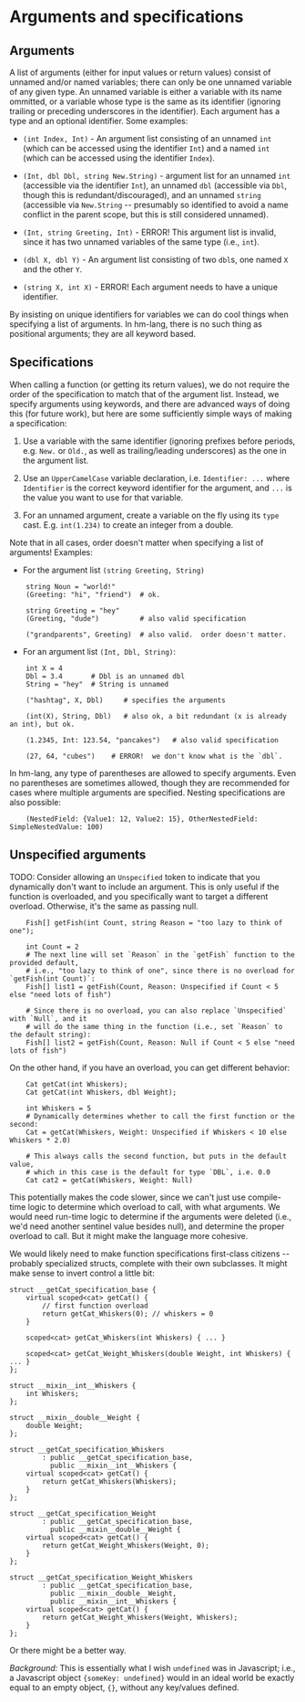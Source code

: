 # Arguments and specifications

## Arguments

A list of arguments (either for input values or return values) consist
of unnamed and/or named variables; there can only be one unnamed variable
of any given type.  An unnamed variable is either a variable with its
name ommitted, or a variable whose type is the same as its identifier
(ignoring trailing or preceding underscores in the identifier).  Each
argument has a type and an optional identifier.  Some examples:

* `(int Index, Int)` - An argument list consisting of an unnamed `int`
  (which can be accessed using the identifier `Int`) and a named `int`
  (which can be accessed using the identifier `Index`).

* `(Int, dbl Dbl, string New.String)` - argument list for an unnamed `int` 
  (accessible via the identifier `Int`), an unnamed `dbl` (accessible via
  `Dbl`, though this is redundant/discouraged), and an unnamed `string` 
  (accessible via `New.String` -- presumably so identified to avoid a name
  conflict in the parent scope, but this is still considered unnamed).

* `(Int, string Greeting, Int)` - ERROR!  This argument list is invalid,
  since it has two unnamed variables of the same type (i.e., `int`).

* `(dbl X, dbl Y)` - An argument list consisting of two `dbl`s, one named
  `X` and the other `Y`.

* `(string X, int X)` - ERROR!  Each argument needs to have a unique
  identifier.

By insisting on unique identifiers for variables we can do cool things
when specifying a list of arguments.  In hm-lang, there is no such thing
as positional arguments; they are all keyword based.


## Specifications

When calling a function (or getting its return values), we do not require
the order of the specification to match that of the argument list.
Instead, we specify arguments using keywords, and there are advanced ways
of doing this (for future work), but here are some sufficiently simple ways 
of making a specification:

1. Use a variable with the same identifier (ignoring prefixes before periods,
   e.g. `New.` or `Old.`, as well as trailing/leading underscores) as the one
   in the argument list.

2. Use an `UpperCamelCase` variable declaration, i.e. `Identifier: ...`
   where `Identifier` is the correct keyword identifier for the argument,
   and `...` is the value you want to use for that variable.

3. For an unnamed argument, create a variable on the fly using its 
   `type` cast.  E.g. `int(1.234)` to create an integer from a double.

Note that in all cases, order doesn't matter when specifying a list 
of arguments!  Examples:

* For the argument list `(string Greeting, String)`

```
    string Noun = "world!"
    (Greeting: "hi", "friend")  # ok.

    string Greeting = "hey"
    (Greeting, "dude")          # also valid specification

    ("grandparents", Greeting)  # also valid.  order doesn't matter.
```

* For an argument list `(Int, Dbl, String)`:

```
    int X = 4
    Dbl = 3.4       # Dbl is an unnamed dbl
    String = "hey"  # String is unnamed

    ("hashtag", X, Dbl)     # specifies the arguments

    (int(X), String, Dbl)   # also ok, a bit redundant (x is already an int), but ok.

    (1.2345, Int: 123.54, "pancakes")   # also valid specification

    (27, 64, "cubes")    # ERROR!  we don't know what is the `dbl`.
```

In hm-lang, any type of parentheses are allowed to specify arguments.  Even no parentheses
are sometimes allowed, though they are recommended for cases where multiple arguments are
specified.  Nesting specifications are also possible:

```
    (NestedField: {Value1: 12, Value2: 15}, OtherNestedField: SimpleNestedValue: 100)
```


## Unspecified arguments

TODO:
Consider allowing an `Unspecified` token to indicate that you
dynamically don't want to include an argument.  This is only useful if
the function is overloaded, and you specifically want to target a different
overload.  Otherwise, it's the same as passing null.

```
    Fish[] getFish(int Count, string Reason = "too lazy to think of one");

    int Count = 2
    # The next line will set `Reason` in the `getFish` function to the provided default,
    # i.e., "too lazy to think of one", since there is no overload for `getFish(int Count)`:
    Fish[] list1 = getFish(Count, Reason: Unspecified if Count < 5 else "need lots of fish")

    # Since there is no overload, you can also replace `Unspecified` with `Null`, and it
    # will do the same thing in the function (i.e., set `Reason` to the default string):
    Fish[] list2 = getFish(Count, Reason: Null if Count < 5 else "need lots of fish")
```

On the other hand, if you have an overload, you can get different behavior:

```
    Cat getCat(int Whiskers);
    Cat getCat(int Whiskers, dbl Weight);

    int Whiskers = 5
    # Dynamically determines whether to call the first function or the second:
    Cat = getCat(Whiskers, Weight: Unspecified if Whiskers < 10 else Whiskers * 2.0)

    # This always calls the second function, but puts in the default value,
    # which in this case is the default for type `DBL`, i.e. 0.0
    Cat cat2 = getCat(Whiskers, Weight: Null)
```

This potentially makes the code slower, since we can't just use compile-time logic
to determine which overload to call, with what arguments.  We would need run-time
logic to determine if the arguments were deleted (i.e., we'd need another sentinel
value besides null), and determine the proper overload to call.  But it might make
the language more cohesive.

We would likely need to make function specifications first-class citizens -- probably
specialized structs, complete with their own subclasses.  It might make sense to invert
control a little bit:

```
struct __getCat_specification_base {
    virtual scoped<cat> getCat() {
        // first function overload
        return getCat_Whiskers(0); // whiskers = 0
    }

    scoped<cat> getCat_Whiskers(int Whiskers) { ... }

    scoped<cat> getCat_Weight_Whiskers(double Weight, int Whiskers) { ... }
};

struct __mixin__int__Whiskers {
    int Whiskers;
};

struct __mixin__double__Weight {
    double Weight;
};

struct __getCat_specification_Whiskers
        : public __getCat_specification_base,
          public __mixin__int__Whiskers {
    virtual scoped<cat> getCat() {
        return getCat_Whiskers(Whiskers);
    }
};

struct __getCat_specification_Weight
        : public __getCat_specification_base,
          public __mixin__double__Weight {
    virtual scoped<cat> getCat() {
        return getCat_Weight_Whiskers(Weight, 0);
    }
};

struct __getCat_specification_Weight_Whiskers
        : public __getCat_specification_base,
          public __mixin__double__Weight,
          public __mixin__int__Whiskers {
    virtual scoped<cat> getCat() {
        return getCat_Weight_Whiskers(Weight, Whiskers);
    }
};
```

Or there might be a better way.

*Background:*
This is essentially what I wish `undefined` was in Javascript; i.e., a Javascript object
`{someKey: undefined}` would in an ideal world be exactly equal to an empty object, `{}`,
without any key/values defined.
